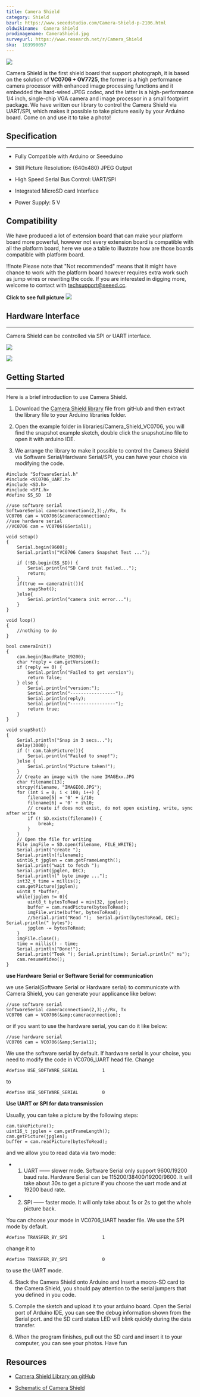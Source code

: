 ```yaml
---
title: Camera Shield
category: Shield
bzurl: https://www.seeedstudio.com/Camera-Shield-p-2106.html
oldwikiname:  Camera Shield
prodimagename: CameraShield.jpg
surveyurl: https://www.research.net/r/Camera_Shield
sku:  103990057
---
```

![](https://github.com/SeeedDocument/Camera_Shield/raw/master/img/CameraShield.jpg)

Camera Shield is the first shield board that support photograph, it is based on the solution of **VC0706 + OV7725**, the former is a high performance camera processor with enhanced image processing functions and it embedded the hard-wired JPEG codec, and the latter is a high-performance 1/4 inch, single-chip VGA camera and image processor in a small footprint package. We have written our library to control the Camera Shield via UART/SPI, which makes it possible to take picture easily by your Arduino board. Come on and use it to take a photo!

##  Specification
---
*   Fully Compatible with Arduino or Seeeduino

*   Still Picture Resolution: (640x480) JPEG Output

*   High Speed Serial Bus Control: UART/SPI

*   Integrated MicroSD card Interface

*   Power Supply: 5 V

## Compatibility

We have produced a lot of extension board that can make your platform board more powerful, however not every extension board is compatible with all the platform board, here we use a table to illustrate how are those boards compatible with platform board.

!!!note
    Please note that "Not recommended" means that it might have chance to work with the platform board however requires extra work such as jump wires or rewriting the code. If you are interested in digging more, welcome to contact with techsupport@seeed.cc.

**Click to see full picture**
[![](https://github.com/SeeedDocument/Seeed-WiKi/raw/master/docs/images/Shield%20Compatibility.png)](https://raw.githubusercontent.com/SeeedDocument/Seeed-WiKi/master/docs/images/Shield%20Compatibility.png)


##  Hardware Interface
---
Camera Shield can be controlled via SPI or UART interface.

![](https://github.com/SeeedDocument/Camera_Shield/raw/master/img/CameraShield_Interface.png)

![](https://github.com/SeeedDocument/Camera_Shield/raw/master/img/CameraShield_Interface2.png)

##  Getting Started
---
Here is a brief introduction to use Camera Shield.

1. Download the [Camera Shield library](https://github.com/Seeed-Studio/Camera_Shield_VC0706) file from gitHub and then extract the library file to your Arduino libraries folder.

2. Open the example folder in libraries/Camera_Shield_VC0706, you will find the snapshot example sketch, double click the snapshot.ino file to open it with arduino IDE.

3. We arrange the library to make it possible to control the Camera Shield via Software Serial/Hardware Serial/SPI, you can have your choice via modifying the code.

```
#include "SoftwareSerial.h"
#include <VC0706_UART.h>
#include <SD.h>
#include <SPI.h>
#define SS_SD  10

//use software serial
SoftwareSerial cameraconnection(2,3);//Rx, Tx
VC0706 cam = VC0706(&cameraconnection);
//use hardware serial
//VC0706 cam = VC0706(&Serial1);

void setup()
{
    Serial.begin(9600);
    Serial.println("VC0706 Camera Snapshot Test ...");

    if (!SD.begin(SS_SD)) {
        Serial.println("SD Card init failed...");
        return;
    }
    if(true == cameraInit()){
        snapShot();
    }else{
        Serial.println("camera init error...");
    }
}

void loop()
{
    //nothing to do
}

bool cameraInit()
{
    cam.begin(BaudRate_19200);
    char *reply = cam.getVersion();
    if (reply == 0) {
        Serial.println("Failed to get version");
        return false;
    } else {
        Serial.println("version:");
        Serial.println("-----------------");
        Serial.println(reply);
        Serial.println("-----------------");
        return true;
    }
}

void snapShot()
{
    Serial.println("Snap in 3 secs...");
    delay(3000);
    if (! cam.takePicture()){
        Serial.println("Failed to snap!");
    }else {
        Serial.println("Picture taken!");
    }
    // Create an image with the name IMAGExx.JPG
    char filename[13];
    strcpy(filename, "IMAGE00.JPG");
    for (int i = 0; i < 100; i++) {
        filename[5] = '0' + i/10;
        filename[6] = '0' + i%10;
        // create if does not exist, do not open existing, write, sync after write
        if (! SD.exists(filename)) {
            break;
        }
    }
    // Open the file for writing
    File imgFile = SD.open(filename, FILE_WRITE);
    Serial.print("create ");
    Serial.println(filename);
    uint16_t jpglen = cam.getFrameLength();
    Serial.print("wait to fetch ");
    Serial.print(jpglen, DEC);
    Serial.println(" byte image ...");
    int32_t time = millis();
    cam.getPicture(jpglen);
    uint8_t *buffer;
    while(jpglen != 0){
        uint8_t bytesToRead = min(32, jpglen);
        buffer = cam.readPicture(bytesToRead);
        imgFile.write(buffer, bytesToRead);
        //Serial.print("Read ");  Serial.print(bytesToRead, DEC); Serial.println(" bytes");
        jpglen -= bytesToRead;
    }
    imgFile.close();
    time = millis() - time;
    Serial.println("Done!");
    Serial.print("Took "); Serial.print(time); Serial.println(" ms");
    cam.resumeVideo();
}
```

**use Hardware Serial or Software Serial for communication**

we use Serial(Software Serial or Hardware serial) to communicate with Camera Shield, you can generate your applicance like below:

```
//use software serial
SoftwareSerial cameraconnection(2,3);//Rx, Tx
VC0706 cam = VC0706(&amp;cameraconnection);
```

or if you want to use the hardware serial, you can do it like below:

```
//use hardware serial
VC0706 cam = VC0706(&amp;Serial1);
```

We use the software serial by default. If hardware serial is your choise, you need to modify the code in VC0706_UART head file. Change

```
#define USE_SOFTWARE_SERIAL         1
```

to

```
#define USE_SOFTWARE_SERIAL         0
```

**Use UART or SPI for data transmission**

Usually, you can take a picture by the following steps:

```
cam.takePicture();
uint16_t jpglen = cam.getFrameLength();
cam.getPicture(jpglen);
buffer = cam.readPicture(bytesToRead);
```

and we allow you to read data via two mode:

*   1. UART —— slower mode. Software Serial only support 9600/19200 baud rate. Hardware Serial can be 115200/38400/19200/9600. It will take about 30s to get a picture if you choose the uart mode and at 19200 baud rate.
*   2. SPI —— faster mode. It will only take about 1s or 2s to get the whole picture back.

You can choose your mode in VC0706_UART header file. We use the SPI mode by default.

```
#define TRANSFER_BY_SPI             1
```

change it to

```
#define TRANSFER_BY_SPI             0
```

to use the UART mode.

4. Stack the Camera Shield onto Arduino and Insert a mocro-SD card to the Camera Shield, you should pay attention to the serial jumpers that you defined in you code.

5. Compile the sketch and upload it to your arduino board. Open the Serial port of Arduino IDE, you can see the debug information shown from the Serial port. and the SD card status LED will blink quickly during the data transfer.

6. When the program finishes, pull out the SD card and insert it to your computer, you can see your photos. Have fun

##  Resources

*   [Camera Shield Library on gitHub](https://github.com/Seeed-Studio/Camera_Shield_VC0706)

*   [Schematic of Camera Shield](https://github.com/SeeedDocument/Camera_Shield/raw/master/res/CameraShield-Schematic.zip)
